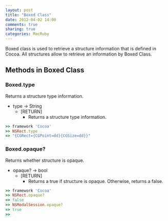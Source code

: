 ```yaml
---
layout: post
title: "Boxed Class"
date: 2012-04-02 14:00
comments: true
sharing: true
categories: MacRuby
---
```


Boxed class is used to retrieve a structure information that is defined in Cocoa. All structures allow to retrieve an information by Boxed Class.


## Methods in Boxed Class
### Boxed.type
Returns a structure type information.

- type -> String
  - [RETURN]
	- Returns a structure type information.

```ruby
>> framework 'Cocoa'
>> NSRect.type
=> "{CGRect={CGPoint=dd}{CGSize=dd}}"
```

### Boxed.opaque?
Returns whether structure is opaque.

- opaque? -> bool
  - [RETURN]
	- Returns a true if structure is opaque. Otherwise, returns a false.

```ruby
>> framework 'Cocoa'
>> NSRect.opaque?
=> false
>> NSModalSession.opaque?
=> true
>> 
```
